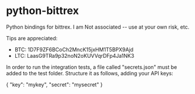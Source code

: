 python-bittrex
==============

Python bindings for bittrex.  I am Not associated -- use at your own risk, etc.

Tips are appreciated:
* BTC: 1D7F9ZF6BCoCh2MncK15jxHM1T5BPX9Ajd
* LTC: LaasG9TRa9p32noN2oKUVVqrDFp4Ja1NK3


In order to run the integration tests, a file called "secrets.json" must be added to the test folder.
Structure it as follows, adding your API keys:

{
  "key": "mykey",
  "secret": "mysecret"
}

